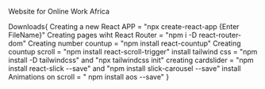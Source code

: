 
Website for Online Work Africa


Downloads{
Creating a new React APP = "npx create-react-app {Enter FileName}"
Creating pages wiht React Router = "npm i -D react-router-dom"
Creating number countup  = "npm install react-countup"
Creating countup scroll  = "npm install react-scroll-trigger"
install tailwind css = "npm install -D tailwindcss" and "npx tailwindcss init"
creating cardslider = "npm install react-slick --save" and "npm install slick-carousel --save"
install Animations on scroll = "  npm install aos --save"
}
